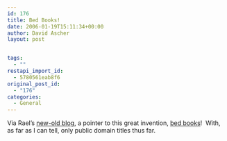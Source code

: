 ```yaml
---
id: 176
title: Bed Books!
date: 2006-01-19T15:11:34+00:00
author: David Ascher
layout: post


tags:
  - ""
restapi_import_id:
  - 5780561eab8f6
original_post_id:
  - "176"
categories:
  - General
---
```

Via Rael&#8217;s [new-old blog](http://raelity.org/blog/), a pointer to this great invention, [bed books](http://bedbooks.net/what_is_a_bedbook.html)!&nbsp; With, as far as I can tell, only public domain titles thus far.